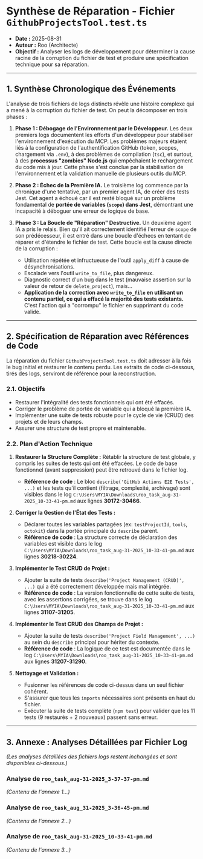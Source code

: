 # Synthèse de Réparation - Fichier `GithubProjectsTool.test.ts`
- **Date :** 2025-08-31
- **Auteur :** Roo (Architecte)
- **Objectif :** Analyser les logs de développement pour déterminer la cause racine de la corruption du fichier de test et produire une spécification technique pour sa réparation.

---

## 1. Synthèse Chronologique des Événements

L'analyse de trois fichiers de logs distincts révèle une histoire complexe qui a mené à la corruption du fichier de test. On peut la décomposer en trois phases :

1.  **Phase 1 : Débogage de l'Environnement par le Développeur.** Les deux premiers logs documentent les efforts d'un développeur pour stabiliser l'environnement d'exécution du MCP. Les problèmes majeurs étaient liés à la configuration de l'authentification GitHub (token, scopes, chargement via `.env`), à des problèmes de compilation (`tsc`), et surtout, à des **processus "zombies" Node.js** qui empêchaient le rechargement du code mis à jour. Cette phase s'est conclue par la stabilisation de l'environnement et la validation manuelle de plusieurs outils du MCP.

2.  **Phase 2 : Échec de la Première IA.** Le troisième log commence par la chronique d'une tentative, par un premier agent IA, de créer des tests Jest. Cet agent a échoué car il est resté bloqué sur un problème fondamental de **portée de variables (`scope`) dans Jest**, démontrant une incapacité à déboguer une erreur de logique de base.

3.  **Phase 3 : La Boucle de "Réparation" Destructive.** Un deuxième agent IA a pris le relais. Bien qu'il ait correctement identifié l'erreur de `scope` de son prédécesseur, il est entré dans une boucle d'échecs en tentant de réparer et d'étendre le fichier de test. Cette boucle est la cause directe de la corruption :
    *   Utilisation répétée et infructueuse de l'outil `apply_diff` à cause de désynchronisations.
    *   Escalade vers l'outil `write_to_file`, plus dangereux.
    *   Diagnostic correct d'un bug dans le test (mauvaise assertion sur la valeur de retour de `delete_project`), mais...
    *   **Application de la correction avec `write_to_file` en utilisant un contenu partiel, ce qui a effacé la majorité des tests existants.** C'est l'action qui a "corrompu" le fichier en supprimant du code valide.

---

## 2. Spécification de Réparation avec Références de Code

La réparation du fichier `GithubProjectsTool.test.ts` doit adresser à la fois le bug initial et restaurer le contenu perdu. Les extraits de code ci-dessous, tirés des logs, serviront de référence pour la reconstruction.

### 2.1. Objectifs

*   Restaurer l'intégralité des tests fonctionnels qui ont été effacés.
*   Corriger le problème de portée de variable qui a bloqué la première IA.
*   Implémenter une suite de tests robuste pour le cycle de vie (CRUD) des projets et de leurs champs.
*   Assurer une structure de test propre et maintenable.

### 2.2. Plan d'Action Technique

1.  **Restaurer la Structure Complète :** Rétablir la structure de test globale, y compris les suites de tests qui ont été effacées. Le code de base fonctionnel (avant suppression) peut être retrouvé dans le fichier log.
    *   **Référence de code** : Le bloc `describe('GitHub Actions E2E Tests', ...)` et les tests qu'il contient (filtrage, complexité, archivage) sont visibles dans le log `C:\Users\MYIA\Downloads\roo_task_aug-31-2025_10-33-41-pm.md` aux lignes **30172-30466**.

2.  **Corriger la Gestion de l'État des Tests :**
    *   Déclarer toutes les variables partagées (ex: `testProjectId`, `tools`, `octokit`) dans la portée principale du `describe` parent.
    *   **Référence de code** : La structure correcte de déclaration des variables est visible dans le log `C:\Users\MYIA\Downloads\roo_task_aug-31-2025_10-33-41-pm.md` aux lignes **30218-30224**.

3.  **Implémenter le Test CRUD de Projet :**
    *   Ajouter la suite de tests `describe('Project Management (CRUD)', ...)` qui a été correctement développée mais mal intégrée.
    *   **Référence de code** : La version fonctionnelle de cette suite de tests, avec les assertions corrigées, se trouve dans le log `C:\Users\MYIA\Downloads\roo_task_aug-31-2025_10-33-41-pm.md` aux lignes **31107-31205**.

4.  **Implémenter le Test CRUD des Champs de Projet :**
    *   Ajouter la suite de tests `describe('Project Field Management', ...)` au sein du `describe` principal pour hériter du contexte.
    *   **Référence de code** : La logique de ce test est documentée dans le log `C:\Users\MYIA\Downloads\roo_task_aug-31-2025_10-33-41-pm.md` aux lignes **31207-31290**.

5.  **Nettoyage et Validation :**
    *   Fusionner les références de code ci-dessus dans un seul fichier cohérent.
    *   S'assurer que tous les `imports` nécessaires sont présents en haut du fichier.
    *   Exécuter la suite de tests complète (`npm test`) pour valider que les 11 tests (9 restaurés + 2 nouveaux) passent sans erreur.

---

## 3. Annexe : Analyses Détaillées par Fichier Log

*(Les analyses détaillées des fichiers logs restent inchangées et sont disponibles ci-dessous.)*

### Analyse de `roo_task_aug-31-2025_3-37-37-pm.md`
*(Contenu de l'annexe 1...)*

### Analyse de `roo_task_aug_31-2025_3-36-45-pm.md`
*(Contenu de l'annexe 2...)*

### Analyse de `roo_task_aug-31-2025_10-33-41-pm.md`
*(Contenu de l'annexe 3...)*
